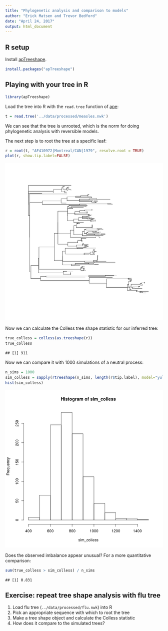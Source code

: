 ```yaml
---
title: "Phylogenetic analysis and comparison to models"
author: "Erick Matsen and Trevor Bedford"
date: "April 24, 2017"
output: html_document
---
```




## R setup

Install [apTreeshape](https://cran.r-project.org/package=apTreeshape).

```r
install.packages("apTreeshape")
```

## Playing with your tree in R


```r
library(apTreeshape)
```

Load the tree into R with the `read.tree` function of [ape](https://cran.r-project.org/package=ape/):

```r
t = read.tree('../data/processed/measles.nwk')
```

We can see that the tree is unrooted, which is the norm for doing phylogenetic analysis with reversible models.

The next step is to root the tree at a specific leaf:

```r
r = root(t, "AF410972|Montreal/CAN|1979", resolve.root = TRUE)
plot(r, show.tip.label=FALSE)
```

![plot of chunk unnamed-chunk-4](figure/unnamed-chunk-4-1.png)

Now we can calculate the Colless tree shape statistic for our inferred tree:


```r
true_colless = colless(as.treeshape(r))
true_colless
```

```
## [1] 911
```

Now we can compare it with 1000 simulations of a neutral process:


```r
n_sims = 1000
sim_colless = sapply(rtreeshape(n_sims, length(r$tip.label), model="yule"), colless)
hist(sim_colless)
```

![plot of chunk unnamed-chunk-6](figure/unnamed-chunk-6-1.png)

Does the observed imbalance appear unusual?
For a more quantitative comparison:


```r
sum(true_colless > sim_colless) / n_sims
```

```
## [1] 0.831
```


## Exercise: repeat tree shape analysis with flu tree

1. Load flu tree (`../data/processed/flu.nwk`) into R
2. Pick an appropriate sequence with which to root the tree
3. Make a tree shape object and calculate the Colless statistic
4. How does it compare to the simulated trees?
